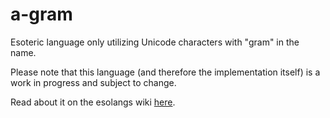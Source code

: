 # a-gram
Esoteric language only utilizing Unicode characters with "gram" in the name.

Please note that this language (and therefore the implementation itself) is a work in progress and subject to change. 

Read about it on the esolangs wiki [here](http://esolangs.org/wiki/A-gram).
